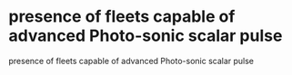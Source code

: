 # presence of fleets capable of advanced Photo-sonic scalar pulse

presence of fleets capable of advanced Photo-sonic scalar pulse